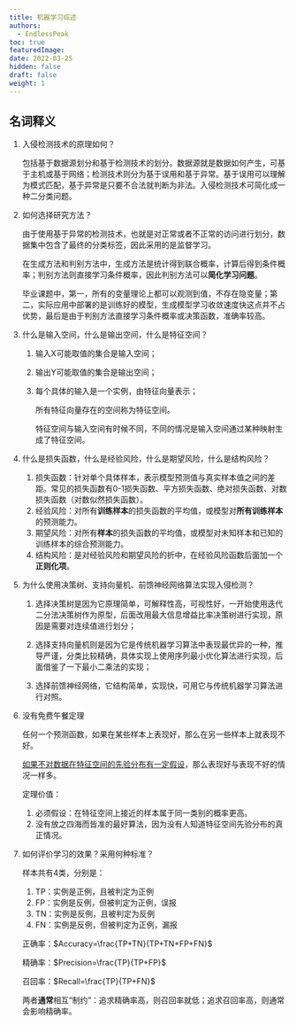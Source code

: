 ```yaml
---
title: 机器学习综述
authors:
  - EndlessPeak
toc: true
featuredImage: 
date: 2022-03-25
hidden: false
draft: false
weight: 1
---
```


## 名词释义

1. 入侵检测技术的原理如何？

   包括基于数据源划分和基于检测技术的划分。数据源就是数据如何产生，可基于主机或基于网络；检测技术则分为基于误用和基于异常。基于误用可以理解为模式匹配，基于异常是只要不合法就判断为非法。入侵检测技术可简化成一种二分类问题。

2. 如何选择研究方法？

   由于使用基于异常的检测技术，也就是对正常或者不正常的访问进行划分，数据集中包含了最终的分类标签，因此采用的是监督学习。

   在生成方法和判别方法中，生成方法是统计得到联合概率，计算后得到条件概率；判别方法则直接学习条件概率，因此判别方法可以**简化学习问题**。

   毕业课题中，第一，所有的变量理论上都可以观测到值，不存在隐变量；第二，实际应用中部署的是训练好的模型，生成模型学习收敛速度快这点并不占优势，最后是由于判别方法直接学习条件概率或决策函数，准确率较高。

3. 什么是输入空间，什么是输出空间，什么是特征空间？

   1. 输入X可能取值的集合是输入空间；

   2. 输出Y可能取值的集合是输出空间；

   3. 每个具体的输入是一个实例，由特征向量表示；

      所有特征向量存在的空间称为特征空间。

      特征空间与输入空间有时候不同，不同的情况是输入空间通过某种映射生成了特征空间。

4. 什么是损失函数，什么是经验风险，什么是期望风险，什么是结构风险？

   1. 损失函数：针对单个具体样本，表示模型预测值与真实样本值之间的差距。常见的损失函数有0-1损失函数、平方损失函数、绝对损失函数、对数损失函数（对数似然损失函数）。
   2. 经验风险：对所有**训练样本**的损失函数的平均值，或模型对**所有训练样本**的预测能力。
   3. 期望风险：对所有**样本**的损失函数的平均值，或模型对未知样本和已知的训练样本的综合预测能力。
   4. 结构风险：是对经验风险和期望风险的折中，在经验风险函数后面加一个**正则化项**。

5. 为什么使用决策树、支持向量机、前馈神经网络算法实现入侵检测？

   1. 选择决策树是因为它原理简单，可解释性高，可视性好，一开始使用迭代二分法决策树作为原型，后面改用最大信息增益比率决策树进行实现，原因是需要对连续值进行划分；

   2. 选择支持向量机则是因为它是传统机器学习算法中表现最优异的一种，推导严谨，分类比较精确，具体实现上使用序列最小优化算法进行实现，后面借鉴了一下最小二乘法的实现；

   3. 选择前馈神经网络，它结构简单，实现快，可用它与传统机器学习算法进行对照。

6. 没有免费午餐定理

   任何一个预测函数，如果在某些样本上表现好，那么在另一些样本上就表现不好。

   <u>如果不对数据在特征空间的先验分布有一定假设</u>，那么表现好与表现不好的情况一样多。

   定理价值：

   1. 必须假设：在特征空间上接近的样本属于同一类别的概率更高。
   2. 没有放之四海而皆准的最好算法，因为没有人知道特征空间先验分布的真正情况。

7. 如何评价学习的效果？采用何种标准？

   样本共有4类，分别是：

   1. TP：实例是正例，且被判定为正例
   2. FP：实例是反例，但被判定为正例，误报
   3. TN：实例是反例，且被判定为反例
   4. FN：实例是反例，但被判定为正例，漏报

   正确率：$Accuracy=\frac{TP+TN}{TP+TN+FP+FN}$

   精确率：$Precision=\frac{TP}{TP+FP}$

   召回率：$Recall=\frac{TP}{TP+FN}$

   两者**通常**相互“制约”：追求精确率高，则召回率就低；追求召回率高，则通常会影响精确率。

